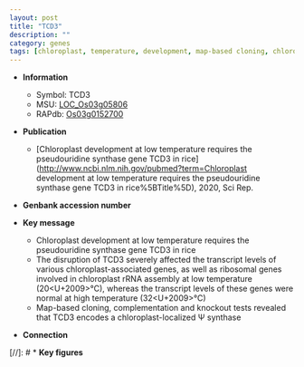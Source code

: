```yaml
---
layout: post
title: "TCD3"
description: ""
category: genes
tags: [chloroplast, temperature, development, map-based cloning, chloroplast development]
---
```


* **Information**  
    + Symbol: TCD3  
    + MSU: [LOC_Os03g05806](http://rice.uga.edu/cgi-bin/ORF_infopage.cgi?orf=LOC_Os03g05806)  
    + RAPdb: [Os03g0152700](http://rapdb.dna.affrc.go.jp/viewer/gbrowse_details/irgsp1?name=Os03g0152700)  

* **Publication**  
    + [Chloroplast development at low temperature requires the pseudouridine synthase gene TCD3 in rice](http://www.ncbi.nlm.nih.gov/pubmed?term=Chloroplast development at low temperature requires the pseudouridine synthase gene TCD3 in rice%5BTitle%5D), 2020, Sci Rep.

* **Genbank accession number**  

* **Key message**  
    + Chloroplast development at low temperature requires the pseudouridine synthase gene TCD3 in rice
    + The disruption of TCD3 severely affected the transcript levels of various chloroplast-associated genes, as well as ribosomal genes involved in chloroplast rRNA assembly at low temperature (20<U+2009>°C), whereas the transcript levels of these genes were normal at high temperature (32<U+2009>°C)
    + Map-based cloning, complementation and knockout tests revealed that TCD3 encodes a chloroplast-localized Ψ synthase

* **Connection**  

[//]: # * **Key figures**  


